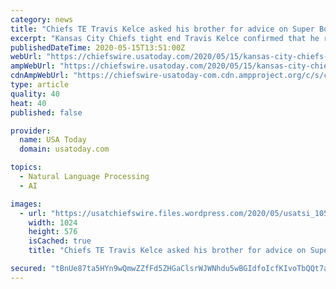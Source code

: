 ```yaml
---
category: news
title: "Chiefs TE Travis Kelce asked his brother for advice on Super Bowl parade speech"
excerpt: "Kansas City Chiefs tight end Travis Kelce confirmed that he received a little inspiration from his brother for his Super Bowl LIV parade speech. Wearing an elaborate leprechaun costume, Jason Kelce gave a passionate speech at the Philadelphia Eagles’ Super Bowl LII parade in 2018."
publishedDateTime: 2020-05-15T13:51:00Z
webUrl: "https://chiefswire.usatoday.com/2020/05/15/kansas-city-chiefs-travis-kelce-jason-kelce-super-bowl-54-parade-speech-advice/"
ampWebUrl: "https://chiefswire.usatoday.com/2020/05/15/kansas-city-chiefs-travis-kelce-jason-kelce-super-bowl-54-parade-speech-advice/amp/"
cdnAmpWebUrl: "https://chiefswire-usatoday-com.cdn.ampproject.org/c/s/chiefswire.usatoday.com/2020/05/15/kansas-city-chiefs-travis-kelce-jason-kelce-super-bowl-54-parade-speech-advice/amp/"
type: article
quality: 40
heat: 40
published: false

provider:
  name: USA Today
  domain: usatoday.com

topics:
  - Natural Language Processing
  - AI

images:
  - url: "https://usatchiefswire.files.wordpress.com/2020/05/usatsi_10593656.jpg?w=1024&h=576&crop=1"
    width: 1024
    height: 576
    isCached: true
    title: "Chiefs TE Travis Kelce asked his brother for advice on Super Bowl parade speech"

secured: "tBnUe87ta5HYn9wQmwZZfFd5ZHGaClsrWJWNhdu5wBGIdfoIcfKIvoTbQQt7aGuhT6/vHicazTzOv2NaQyX0sgNOmDN6OoiM83COCzdeGnB9WkvwMnOTQaWsm+E9pEPORE9AA5euHTAqAYQdfBaDKJrWFjuSTtHidb7qZ6oqMtmks0WJ2OsOaoynxDlkJKEOTgP6DJj75ZIPKUd64MDfGJK/T89GHQXowWTJgSm42xNWt78fNlhp3hb8wqah9mAoiijFD87PoJ6RTiRWsBeJzQMjZV1dta+Zz7yvwvWGCYhSxGH3RRUPm3BbwsC2IfLF;0bn7RH6GOfbBKAlVv7UOCw=="
---
```


